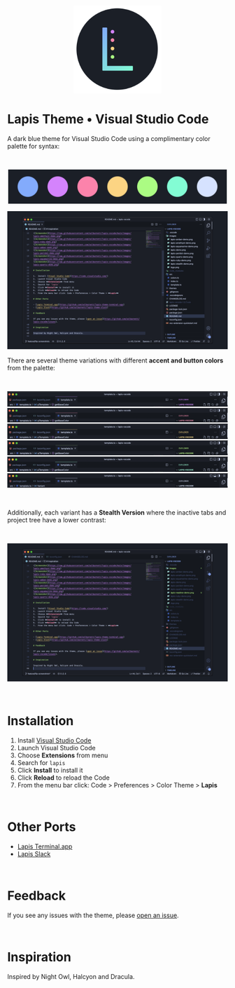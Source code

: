 <p align="center"><img style="width: 200px" src="https://raw.githubusercontent.com/aslbarnett/lapis-vscode/main/images/logo.png" /></p>

# Lapis Theme • Visual Studio Code

A dark blue theme for Visual Studio Code using a complimentary color palette for syntax:

<br />

<p align="center"><img style="width: 500px" src="images/palette.png" /></p>

![Screenshot](https://raw.githubusercontent.com/aslbarnett/lapis-vscode/main/images/lapis-readme-demo.png)

There are several theme variations with different **accent and button colors** from the palette:

<br />

![Screenshot](https://raw.githubusercontent.com/aslbarnett/lapis-vscode/main/images/lapis-amethyst-demo.png)
![Screenshot](https://raw.githubusercontent.com/aslbarnett/lapis-vscode/main/images/lapis-ruby-demo.png)
![Screenshot](https://raw.githubusercontent.com/aslbarnett/lapis-vscode/main/images/lapis-amber-demo.png)
![Screenshot](https://raw.githubusercontent.com/aslbarnett/lapis-vscode/main/images/lapis-peridot-demo.png)
![Screenshot](https://raw.githubusercontent.com/aslbarnett/lapis-vscode/main/images/lapis-aquamarine-demo.png)
![Screenshot](https://raw.githubusercontent.com/aslbarnett/lapis-vscode/main/images/lapis-quartz-demo.png)

<br />

Additionally, each variant has a **Stealth Version** where the inactive tabs and project tree have a lower contrast:

<br />

![Screenshot](https://raw.githubusercontent.com/aslbarnett/lapis-vscode/main/images/lapis-readme-stealth-demo.png)

<br />

# Installation

1.  Install [Visual Studio Code](https://code.visualstudio.com/)
2.  Launch Visual Studio Code
3.  Choose **Extensions** from menu
4.  Search for `lapis`
5.  Click **Install** to install it
6.  Click **Reload** to reload the Code
7.  From the menu bar click: Code > Preferences > Color Theme > **Lapis**

<br />

# Other Ports

- [Lapis Terminal.app](https://github.com/aslbarnett/lapis-theme-terminal-app)
- [Lapis Slack](https://github.com/aslbarnett/lapis-theme-slack)

<br />

# Feedback

If you see any issues with the theme, please [open an issue](https://github.com/aslbarnett/lapis-vscode/issues).

<br />

# Inspiration

Inspired by Night Owl, Halcyon and Dracula.
